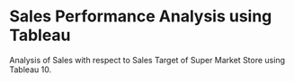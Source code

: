 # Sales Performance Analysis using Tableau
 Analysis of Sales with respect to Sales Target of Super Market Store using Tableau 10.
